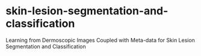 # skin-lesion-segmentation-and-classification
Learning from Dermoscopic Images Coupled with Meta-data for Skin Lesion Segmentation and Classification
